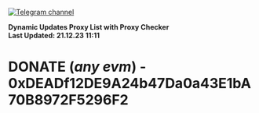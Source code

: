 [![Telegram channel](https://img.shields.io/endpoint?url=https://runkit.io/damiankrawczyk/telegram-badge/branches/master?url=https://t.me/n4z4v0d)](https://t.me/n4z4v0d) 

**Dynamic Updates Proxy List with Proxy Checker**  
**Last Updated: 21.12.23 11:11**

# DONATE (_any evm_) - 0xDEADf12DE9A24b47Da0a43E1bA70B8972F5296F2

